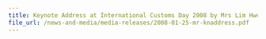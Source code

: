 ```yaml
---
title: Keynote Address at International Customs Day 2008 by Mrs Lim Hwee Hua, Minister of State for Finance and Transport, on 25 January 2008, 11.15am, Suntec Convention Centre
file_url: /news-and-media/media-releases/2008-01-25-mr-knaddress.pdf
---
```

